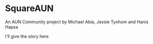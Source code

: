 # SquareAUN
An AUN Community project by Michael Abia, Jessie Tyohom and Hanis Hapsa

I'll give the story here
